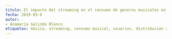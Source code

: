 ```yaml
---
titulo: El impacto del streaming en el consumo de generos musicales en Bogotá
fecha: 2019-03-8
autor:
- Anamaría Galindo Blanco
etiquetas: música, streaming, consumo musical, usuarios, distribución musical
---
```



